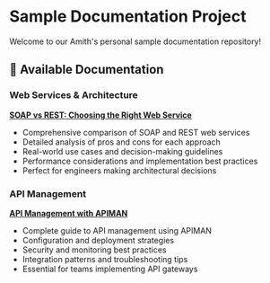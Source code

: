 # Sample Documentation Project

Welcome to our Amith's personal sample documentation repository!

## 📖 Available Documentation

### Web Services & Architecture

**[SOAP vs REST: Choosing the Right Web Service](docs/soap-vs-rest.md)**
- Comprehensive comparison of SOAP and REST web services
- Detailed analysis of pros and cons for each approach
- Real-world use cases and decision-making guidelines
- Performance considerations and implementation best practices
- Perfect for engineers making architectural decisions

### API Management

**[API Management with APIMAN](docs/api-management-apiman.md)**
- Complete guide to API management using APIMAN
- Configuration and deployment strategies
- Security and monitoring best practices
- Integration patterns and troubleshooting tips
- Essential for teams implementing API gateways